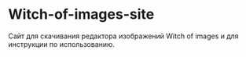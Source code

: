 # Witch-of-images-site
Сайт для скачивания редактора изображений Witch of images и для инструкции по использованию.
